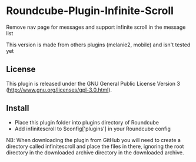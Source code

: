 # Roundcube-Plugin-Infinite-Scroll
Remove nav page for messages and support infinite scroll in the message list

This version is made from others plugins (melanie2, mobile) and isn't tested yet

License
-------

This plugin is released under the GNU General Public License Version 3
(http://www.gnu.org/licenses/gpl-3.0.html).


Install
-------

* Place this plugin folder into plugins directory of Roundcube
* Add infinitescroll to $config['plugins'] in your Roundcube config

NB: When downloading the plugin from GitHub you will need to create a
directory called infinitescroll and place the files in there,
ignoring the root directory in the downloaded archive directory in the
downloaded archive. 